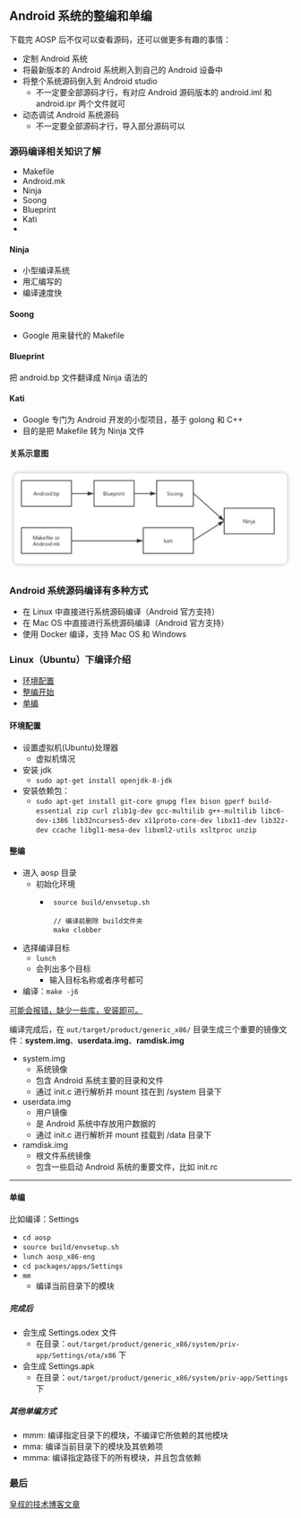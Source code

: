 ## Android 系统的整编和单编

下载完 AOSP 后不仅可以查看源码，还可以做更多有趣的事情：

- 定制 Android 系统
- 将最新版本的 Android 系统刷入到自己的 Android 设备中
- 将整个系统源码倒入到 Android studio
  - 不一定要全部源码才行，有对应 Android 源码版本的 android.iml 和 android.ipr 两个文件就可
- 动态调试 Android 系统源码
  - 不一定要全部源码才行，导入部分源码可以

### 源码编译相关知识了解

- Makefile
- Android.mk
- Ninja
- Soong
- Blueprint
- Kati
- 
#### Ninja

- 小型编译系统
- 用汇编写的
- 编译速度快

#### Soong

- Google 用来替代的 Makefile

#### Blueprint

把 android.bp 文件翻译成 Ninja 语法的

#### Kati

- Google 专门为 Android 开发的小型项目，基于 golong 和 C++
- 目的是把 Makefile 转为 Ninja 文件

#### 关系示意图

![](./imgs/img_1.png)

### Android 系统源码编译有多种方式

- 在 Linux 中直接进行系统源码编译（Android 官方支持）
- 在 Mac OS 中直接进行系统源码编译（Android 官方支持）
- 使用 Docker 编译，支持 Mac OS 和 Windows

### Linux（Ubuntu）下编译介绍

- [环境配置](#环境配置)
- [整编开始](#整编)
- [单编](#单编)

#### 环境配置
- 设置虚拟机(Ubuntu)处理器
  - 虚拟机情况
- 安装 jdk
  - ``sudo apt-get install openjdk-8-jdk``
- 安装依赖包：
  - ``sudo apt-get install git-core gnupg flex bison gperf build-essential zip curl zlib1g-dev gcc-multilib g++-multilib libc6-dev-i386 lib32ncurses5-dev x11proto-core-dev libx11-dev lib32z-dev ccache libgl1-mesa-dev libxml2-utils xsltproc unzip``

#### 整编

- 进入 aosp 目录
  - 初始化环境
    - ```shell
       source build/envsetup.sh
      
       // 编译前删除 build文件夹
       make clobber
      ```
- 选择编译目标
  - ``lunch``
  - 会列出多个目标
    - 输入目标名称或者序号都可
- 编译：``make -j6``

[可能会报错，缺少一些库，安装即可。](./error/compile_error.md)

编译完成后，在 `out/target/product/generic_x86/` 目录生成三个重要的镜像文件：**system.img**、**userdata.img**、**ramdisk.img** 

- system.img
  - 系统镜像
  - 包含 Android 系统主要的目录和文件
  - 通过 init.c 进行解析并 mount 挂在到 /system 目录下
- userdata.img
  - 用户镜像
  - 是 Android 系统中存放用户数据的
  - 通过 init.c 进行解析并 mount 挂载到 /data 目录下
- ramdisk.img
  - 根文件系统镜像
  - 包含一些启动 Android 系统的重要文件，比如 init.rc 

---

#### 单编
比如编译：Settings
- ``cd aosp``
- ``source build/envsetup.sh``
- ``lunch aosp_x86-eng``
- ``cd packages/apps/Settings``
- ``mm``
  - 编译当前目录下的模块

##### 完成后

- 会生成 Settings.odex 文件
  - 在目录：``out/target/product/generic_x86/system/priv-app/Settings/ota/x86`` 下
- 会生成 Settings.apk
  - 在目录：``out/target/product/generic_x86/system/priv-app/Settings`` 下

##### 其他单编方式

- mmm: 编译指定目录下的模块，不编译它所依赖的其他模块
- mma: 编译当前目录下的模块及其依赖项
- mmma: 编译指定路径下的所有模块，并且包含依赖

### 最后

[皇叔的技术博客文章](http://liuwangshu.cn/framework/aosp/3-compiling-aosp.html)